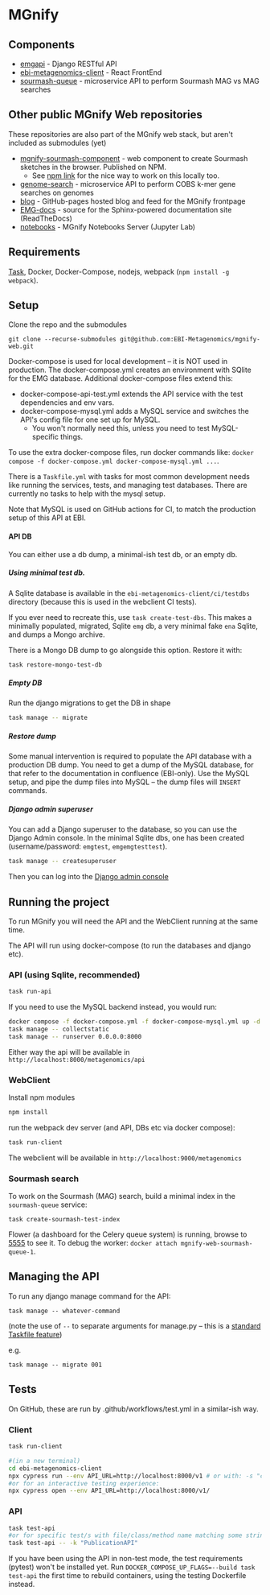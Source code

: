 # MGnify

## Components
- [emgapi](https://github.com/EBI-Metagenomics/emgapi) - Django RESTful API
- [ebi-metagenomics-client](https://github.com/EBI-Metagenomics/ebi-metagenomics-client) - React FrontEnd
- [sourmash-queue](https://github.com/EBI-Metagenomics/sourmash-queue) - microservice API to perform Sourmash MAG vs MAG searches 


## Other public MGnify Web repositories
These repositories are also part of the MGnify web stack, but  aren't included as submodules (yet)
- [mgnify-sourmash-component](https://github.com/EBI-Metagenomics/mgnify-sourmash-component) - web component to create Sourmash sketches in the browser. Published on NPM.
  - See [npm link](https://docs.npmjs.com/cli/v8/commands/npm-link) for the nice way to work on this locally too.
- [genome-search](https://github.com/EBI-Metagenomics/genome-search) - microservice API to perform COBS k-mer gene searches on genomes
- [blog](https://github.com/EBI-Metagenomics/blog) - GitHub-pages hosted blog and feed for the MGnify frontpage
- [EMG-docs](https://github.com/EBI-Metagenomics/EMG-docs) - source for the Sphinx-powered documentation site (ReadTheDocs)
- [notebooks](https://github.com/EBI-Metagenomics/notebooks) - MGnify Notebooks Server (Jupyter Lab)

## Requirements

[Task](https://taskfile.dev/), Docker, Docker-Compose, nodejs, webpack (`npm install -g webpack`).

## Setup

Clone the repo and the submodules

```
git clone --recurse-submodules git@github.com:EBI-Metagenomics/mgnify-web.git 
```

Docker-compose is used for local development – it is NOT used in production.
The docker-compose.yml creates an environment with SQlite for the EMG database.
Additional docker-compose files extend this:
- docker-compose-api-test.yml extends the API service with the test dependencies and env vars.
- docker-compose-mysql.yml adds a MySQL service and switches the API's config file for one set up for MySQL.
  - You won't normally need this, unless you need to test MySQL-specific things.

To use the extra docker-compose files, run docker commands like: `docker compose -f docker-compose.yml docker-compose-mysql.yml ...`.

There is a `Taskfile.yml` with tasks for most common development needs like running the services, tests, and managing test databases.
There are currently no tasks to help with the mysql setup.

Note that MySQL is used on GitHub actions for CI, to match the production setup of this API at EBI.

#### API DB

You can either use a db dump, a minimal-ish test db, or an empty db.

##### Using minimal test db.
A Sqlite database is available in the `ebi-metagenomics-client/ci/testdbs` directory (because this is used in the webclient CI tests).

If you ever need to recreate this, use `task create-test-dbs`. 
This makes a minimally populated, migrated, Sqlite `emg` db, a very minimal fake `ena` Sqlite, and dumps a Mongo archive.

There is a Mongo DB dump to go alongside this option. Restore it with:
```bash
task restore-mongo-test-db
```

##### Empty DB

Run the django migrations to get the DB in shape

```bash
task manage -- migrate
```

##### Restore dump

Some manual intervention is required to populate the API database with a production DB dump.
You need to get a dump of the MySQL database, for that refer to the documentation in confluence (EBI-only).
Use the MySQL setup, and pipe the dump files into MySQL – the dump files will `INSERT` commands.


##### Django admin superuser

You can add a Django superuser to the database, so you can use the Django Admin console.
In the minimal Sqlite dbs, one has been created (username/password: `emgtest`, `emgemgtesttest`).

```bash
task manage -- createsuperuser
```
Then you can log into the [Django admin console](http://127.0.0.1:8000/admin)

## Running the project

To run MGnify you will need the API and the WebClient running at the same time.

The API will run using docker-compose (to run the databases and django etc). 

### API (using Sqlite, **recommended**)
```bash
task run-api
```

If you need to use the MySQL backend instead, you would run:
```bash
docker compose -f docker-compose.yml -f docker-compose-mysql.yml up -d
task manage -- collectstatic
task manage -- runserver 0.0.0.0:8000
```

Either way the api will be available in `http://localhost:8000/metagenomics/api`

### WebClient

Install npm modules
```bash
npm install
```

run the webpack dev server (and API, DBs etc via docker compose):
```bash
task run-client
```

The webclient will be available in `http://localhost:9000/metagenomics`

### Sourmash search
To work on the Sourmash (MAG) search, build a minimal index in the `sourmash-queue` service:
```shell
task create-sourmash-test-index
```
Flower (a dashboard for the Celery queue system) is running, browse to [5555](http://127.0.0.1:5555) to see it.
To debug the worker: `docker attach mgnify-web-sourmash-queue-1`.


## Managing the API

To run any django manage command for the API:
```shell
task manage -- whatever-command
```
(note the use of ` -- ` to separate arguments for manage.py – this is a [standard Taskfile feature](https://taskfile.dev/usage/#forwarding-cli-arguments-to-commands))

e.g.
```shell
task manage -- migrate 001
```

## Tests
On GitHub, these are run by .github/workflows/test.yml in a similar-ish way.

### Client
```bash
task run-client

#(in a new terminal)
cd ebi-metagenomics-client
npx cypress run --env API_URL=http://localhost:8000/v1 # or with: -s "cypress/integration/browse.js" to run a single test
#or for an interactive testing experience:
npx cypress open --env API_URL=http://localhost:8000/v1/
```

### API
```bash
task test-api
#or for specific test/s with file/class/method name matching some string:
task test-api -- -k "PublicationAPI"
```
If you have been using the API in non-test mode, the test requirements (pytest) won't be installed yet.
Run `DOCKER_COMPOSE_UP_FLAGS=--build task test-api` the first time to rebuild containers, 
using the testing Dockerfile instead. 